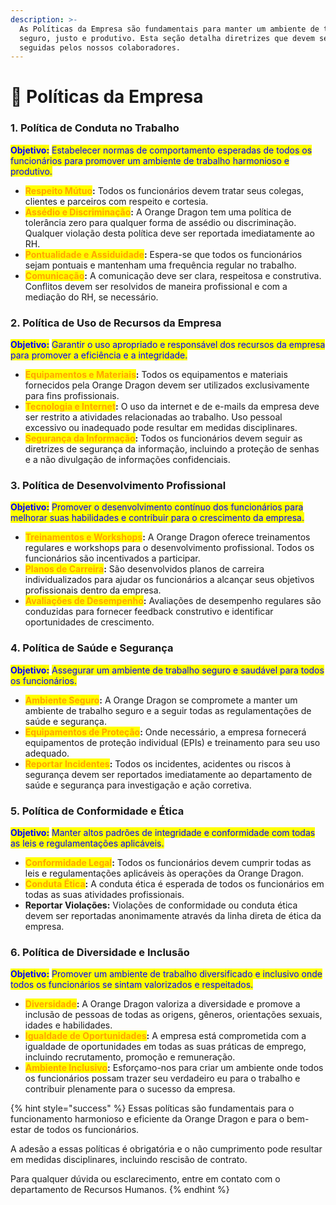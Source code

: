 ```yaml
---
description: >-
  As Políticas da Empresa são fundamentais para manter um ambiente de trabalho
  seguro, justo e produtivo. Esta seção detalha diretrizes que devem ser
  seguidas pelos nossos colaboradores.
---
```


# 📜 Políticas da Empresa

### **1. Política de Conduta no Trabalho**

<mark style="color:blue;">**Objetivo:**</mark> <mark style="color:blue;"></mark><mark style="color:blue;">Estabelecer normas de comportamento esperadas de todos os funcionários para promover um ambiente de trabalho harmonioso e produtivo.</mark>

* <mark style="color:orange;">**Respeito Mútuo**</mark>**:** Todos os funcionários devem tratar seus colegas, clientes e parceiros com respeito e cortesia.
* <mark style="color:orange;">**Assédio e Discriminação**</mark>**:** A Orange Dragon tem uma política de tolerância zero para qualquer forma de assédio ou discriminação. Qualquer violação desta política deve ser reportada imediatamente ao RH.
* <mark style="color:orange;">**Pontualidade e Assiduidade**</mark>**:** Espera-se que todos os funcionários sejam pontuais e mantenham uma frequência regular no trabalho.
* <mark style="color:orange;">**Comunicação**</mark>**:** A comunicação deve ser clara, respeitosa e construtiva. Conflitos devem ser resolvidos de maneira profissional e com a mediação do RH, se necessário.

### **2. Política de Uso de Recursos da Empresa**

<mark style="color:blue;">**Objetivo:**</mark> <mark style="color:blue;"></mark><mark style="color:blue;">Garantir o uso apropriado e responsável dos recursos da empresa para promover a eficiência e a integridade.</mark>

* <mark style="color:orange;">**Equipamentos e Materiais**</mark>**:** Todos os equipamentos e materiais fornecidos pela Orange Dragon devem ser utilizados exclusivamente para fins profissionais.
* <mark style="color:orange;">**Tecnologia e Internet**</mark>**:** O uso da internet e de e-mails da empresa deve ser restrito a atividades relacionadas ao trabalho. Uso pessoal excessivo ou inadequado pode resultar em medidas disciplinares.
* <mark style="color:orange;">**Segurança da Informação**</mark>**:** Todos os funcionários devem seguir as diretrizes de segurança da informação, incluindo a proteção de senhas e a não divulgação de informações confidenciais.

### **3. Política de Desenvolvimento Profissional**

<mark style="color:blue;">**Objetivo:**</mark> <mark style="color:blue;"></mark><mark style="color:blue;">Promover o desenvolvimento contínuo dos funcionários para melhorar suas habilidades e contribuir para o crescimento da empresa.</mark>

* <mark style="color:orange;">**Treinamentos e Workshops**</mark>**:** A Orange Dragon oferece treinamentos regulares e workshops para o desenvolvimento profissional. Todos os funcionários são incentivados a participar.
* <mark style="color:orange;">**Planos de Carreira**</mark>**:** São desenvolvidos planos de carreira individualizados para ajudar os funcionários a alcançar seus objetivos profissionais dentro da empresa.
* <mark style="color:orange;">**Avaliações de Desempenho**</mark>**:** Avaliações de desempenho regulares são conduzidas para fornecer feedback construtivo e identificar oportunidades de crescimento.

### **4. Política de Saúde e Segurança**

<mark style="color:blue;">**Objetivo:**</mark> <mark style="color:blue;"></mark><mark style="color:blue;">Assegurar um ambiente de trabalho seguro e saudável para todos os funcionários.</mark>

* <mark style="color:orange;">**Ambiente Seguro**</mark>**:** A Orange Dragon se compromete a manter um ambiente de trabalho seguro e a seguir todas as regulamentações de saúde e segurança.
* <mark style="color:orange;">**Equipamentos de Proteção**</mark>**:** Onde necessário, a empresa fornecerá equipamentos de proteção individual (EPIs) e treinamento para seu uso adequado.
* <mark style="color:orange;">**Reportar Incidentes**</mark>**:** Todos os incidentes, acidentes ou riscos à segurança devem ser reportados imediatamente ao departamento de saúde e segurança para investigação e ação corretiva.

### **5. Política de Conformidade e Ética**

<mark style="color:blue;">**Objetivo:**</mark> <mark style="color:blue;"></mark><mark style="color:blue;">Manter altos padrões de integridade e conformidade com todas as leis e regulamentações aplicáveis.</mark>

* <mark style="color:orange;">**Conformidade Legal**</mark>**:** Todos os funcionários devem cumprir todas as leis e regulamentações aplicáveis às operações da Orange Dragon.
* <mark style="color:orange;">**Conduta Ética**</mark>**:** A conduta ética é esperada de todos os funcionários em todas as suas atividades profissionais.
* **Reportar Violações:** Violações de conformidade ou conduta ética devem ser reportadas anonimamente através da linha direta de ética da empresa.

### **6. Política de Diversidade e Inclusão**

<mark style="color:blue;">**Objetivo:**</mark> <mark style="color:blue;"></mark><mark style="color:blue;">Promover um ambiente de trabalho diversificado e inclusivo onde todos os funcionários se sintam valorizados e respeitados.</mark>

* <mark style="color:orange;">**Diversidade**</mark>**:** A Orange Dragon valoriza a diversidade e promove a inclusão de pessoas de todas as origens, gêneros, orientações sexuais, idades e habilidades.
* <mark style="color:orange;">**Igualdade de Oportunidades**</mark>**:** A empresa está comprometida com a igualdade de oportunidades em todas as suas práticas de emprego, incluindo recrutamento, promoção e remuneração.
* <mark style="color:orange;">**Ambiente Inclusivo**</mark>**:** Esforçamo-nos para criar um ambiente onde todos os funcionários possam trazer seu verdadeiro eu para o trabalho e contribuir plenamente para o sucesso da empresa.

{% hint style="success" %}
Essas políticas são fundamentais para o funcionamento harmonioso e eficiente da Orange Dragon e para o bem-estar de todos os funcionários.&#x20;

A adesão a essas políticas é obrigatória e o não cumprimento pode resultar em medidas disciplinares, incluindo rescisão de contrato.&#x20;

Para qualquer dúvida ou esclarecimento, entre em contato com o departamento de Recursos Humanos.
{% endhint %}
